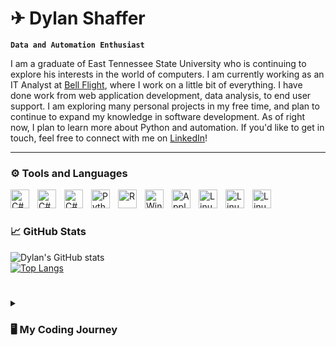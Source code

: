 # ✈ Dylan Shaffer

**`Data and Automation Enthusiast`**

I am a graduate of East Tennessee State University who is continuing to explore his interests in the world of computers. I am currently working as an IT Analyst at [Bell Flight](https://www.bellflight.com/), where I work on a little bit of everything. I have done work from web application development, data analysis, to end user support. I am exploring many personal projects in my free time, and plan to continue to expand my knowledge in software development. As of right now, I plan to learn more about Python and automation. If you'd like to get in touch, feel free to connect with me on [LinkedIn](https://www.linkedin.com/in/dylan-shaffer-5952b1183/)!

---

### ⚙ Tools and Languages

<img align="left" alt="C#" width="30px" style="padding-right:10px;" src="https://cdn.jsdelivr.net/gh/devicons/devicon/icons/csharp/csharp-original.svg" />
<img align="left" alt="C#" width="30px" style="padding-right:10px;" src="https://cdn.jsdelivr.net/gh/devicons/devicon@latest/icons/html5/html5-original-wordmark.svg" />
<img align="left" alt="C#" width="30px" style="padding-right:10px;" src="https://cdn.jsdelivr.net/gh/devicons/devicon@latest/icons/javascript/javascript-original.svg" />
<img align="left" alt="Python" width="30px" style="padding-right:10px;" src="https://cdn.jsdelivr.net/gh/devicons/devicon/icons/python/python-original.svg" />
<img align="left" alt="R" width="30px" style="padding-right:10px;" src="https://cdn.jsdelivr.net/gh/devicons/devicon/icons/r/r-original.svg" />
<img align="left" alt="Windows" width="30px" style="padding-right:10px;" src="https://cdn.jsdelivr.net/gh/devicons/devicon/icons/windows8/windows8-original.svg" />
<img align="left" alt="Apple" width="30px" style="padding-right:10px;" src="https://cdn.jsdelivr.net/gh/devicons/devicon/icons/apple/apple-original.svg" />
<img align="left" alt="Linux" width="30px" style="padding-right:10px;" src="https://cdn.jsdelivr.net/gh/devicons/devicon/icons/linux/linux-original.svg" />
<img align="left" alt="Linux" width="30px" style="padding-right:10px;" src="https://cdn.jsdelivr.net/gh/devicons/devicon@latest/icons/digitalocean/digitalocean-original-wordmark.svg" />
<img align="left" alt="Linux" width="30px" style="padding-right:10px;" src="https://cdn.jsdelivr.net/gh/devicons/devicon@latest/icons/nginx/nginx-original.svg" />
<br />

#

### 📈 GitHub Stats

![Dylan's GitHub stats](https://github-readme-stats.vercel.app/api?username=SS-Dylan&show_icons=true&theme=codeSTACKr)
<br />
[![Top Langs](https://github-readme-stats.vercel.app/api/top-langs/?username=SS-Dylan&layout=compact&theme=codeSTACKr&hide=scss)](https://github.com/anuraghazra/github-readme-stats)

#

<details>
    <summary><h3>🖥 My Coding Journey</h3></summary>
    I've been using computers for as long as I can remember. By the time I was three years old, I was able to navigate menus to a reasonable degree. I always had some sort of attraction to them, which is somewhat unsual for the region of Appalachia I grew up in. Regardless, this fascination never left. Throughout school, I was always speeding through assignments that were given to us on the computer. Around the same time, I grew to love video games as well. My first realistic dream job was to be a video game designer. I got to high school and took my first programming class, and honestly hated it. It turned me away from the idea of working in the computing field. I became interested in engineering, and decided to major in that my first semester at East Tennessee State University. That was also the only semester I was an engineering major, I simply did not enjoy it like I thought I would. The last day of classes that first semester, I went to the computing advisor and changed my major to Computing with an Information Technology concentration. Since then, my passion for computers had reignited and grown. I had much exposure to the different paths you could take in the computing field, and fell in love with three in particular. Data analytics, system administration, and cybersecurity. I did not have a strong academic background in software development, but I find myself wanting to learn more about it. I have begun to read books and am taking on personal projects focusing on software development concepts involving algorithms, data structures, and automation. I am excited to see where I end up in the future, and will continue to expand my knowledge throughout my journey.
